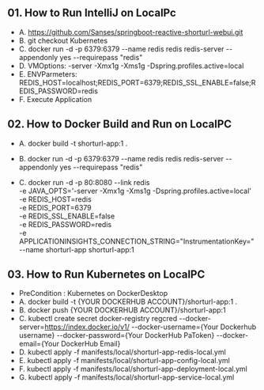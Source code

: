 ## 01. How to Run IntelliJ on LocalPc
- A. https://github.com/Sanses/springboot-reactive-shorturl-webui.git
- B. git checkout Kubernetes
- C. docker run -d -p 6379:6379 --name redis redis redis-server --appendonly yes  --requirepass "redis"
- D. VMOptions: -server -Xmx1g -Xms1g -Dspring.profiles.active=local
- E. ENVParmeters: REDIS_HOST=localhost;REDIS_PORT=6379;REDIS_SSL_ENABLE=false;REDIS_PASSWORD=redis
- F. Execute Application 


## 02. How to Docker Build and Run on LocalPC
- A. docker build -t shorturl-app:1 .

- B. docker run -d -p 6379:6379 --name redis redis redis-server --appendonly yes  --requirepass "redis"

- C. docker run -d -p 80:8080 --link redis \
			-e JAVA_OPTS='-server -Xmx1g -Xms1g -Dspring.profiles.active=local' \
			-e REDIS_HOST=redis \
			-e REDIS_PORT=6379 \
			-e REDIS_SSL_ENABLE=false \
			-e REDIS_PASSWORD=redis \
			-e APPLICATIONINSIGHTS_CONNECTION_STRING="InstrumentationKey=" \
			--name shorturl-app shorturl-app:1
			
## 03. How to Run Kubernetes on LocalPC
- PreCondition : Kubernetes on DockerDesktop
- A. docker build -t {YOUR DOCKERHUB ACCOUNT}/shorturl-app:1 .
- B. docker push {YOUR DOCKERHUB ACCOUNT}/shorturl-app:1
- C. kubectl create secret docker-registry regcred --docker-server=https://index.docker.io/v1/ --docker-username={Your Dockerhub username} --docker-password={Your DockerHub PaToken} --docker-email={Your DockerHub Email}
- D. kubectl apply -f manifests/local/shorturl-app-redis-local.yml
- E. kubectl apply -f manifests/local/shorturl-app-config-local.yml
- F. kubectl apply -f manifests/local/shorturl-app-deployment-local.yml
- G. kubectl apply -f manifests/local/shorturl-app-service-local.yml

 
			  
